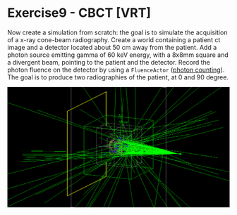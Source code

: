 # Exercise9 - CBCT \[VRT\]

Now create a simulation from scratch: the goal is to simulate the acquisition of a x-ray cone-beam radiography. Create a world containing a patient ct image and a detector located about 50 cm away from the patient. Add a photon source emitting gamma of 60 keV energy, with a 8x8mm square and a divergent beam, pointing to the patient and the detector. Record the photon fluence on the detector by using a `FluenceActor` \([photon counting](http://wiki.opengatecollaboration.org/index.php/Users_Guide:Tools_to_Interact_with_the_Simulation_:_Actors#Fluence_Actor_.28particle_counting.29)\). The goal is to produce two radiographies of the patient, at 0 and 90 degree.

![](.gitbook/assets/simu-cbct.png)

